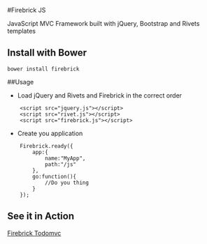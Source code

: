 #Firebrick JS

JavaScript MVC Framework built with jQuery, Bootstrap and Rivets templates

## Install with Bower
```
bower install firebrick
```

##Usage

* Load jQuery and Rivets and Firebrick in the correct order
```
	<script src="jquery.js"></script>
	<script src="rivet.js"></script>
	<script src="firebrick.js"></script>
```
* Create you application
```
	Firebrick.ready({
		app:{
			name:"MyApp",
			path:"/js"
		},
		go:function(){
			//Do you thing
		}
	});
```

## See it in Action

[Firebrick Todomvc](https://github.com/smasala/firebrick-todomvc)

